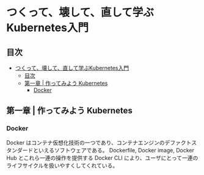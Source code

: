 # つくって、壊して、直して学ぶKubernetes入門

## 目次

- [つくって、壊して、直して学ぶKubernetes入門](#つくって壊して直して学ぶkubernetes入門)
  - [目次](#目次)
  - [第一章 | 作ってみよう Kubernetes](#第一章--作ってみよう-kubernetes)
    - [Docker](#docker)

## 第一章 | 作ってみよう Kubernetes

### Docker

Docker はコンテナ仮想化技術の一つであり、コンテナエンジンのデファクトスタンダードといえるソフトウェアである。
Dockerfile, Docker image, Docker Hub とこれら一連の操作を提供する Docker CLI により、ユーザにとって一連のライフサイクルを扱いやすくしてくれている。

